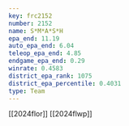 ```yaml
---
key: frc2152
number: 2152
name: S*M*A*S*H
epa_end: 11.19
auto_epa_end: 6.04
teleop_epa_end: 4.85
endgame_epa_end: 0.29
winrate: 0.4583
district_epa_rank: 1075
district_epa_percentile: 0.4031
type: Team
---
```

[[2024flor]]
[[2024flwp]]
